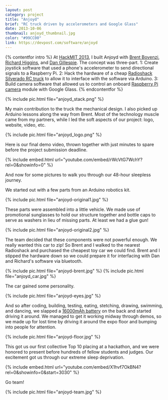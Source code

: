 ```yaml
---
layout: post
category: project
title: "Anjoyd"
brief: "RC truck driven by accelerometers and Google Glass"
date: 2013-10-06
thumbnail: anjoyd_thumbnail.jpg
color: "#99CC00"
link: https://devpost.com/software/anjoyd
---
```

{% contentfor intro %}
At [HackMIT 2013](https://hackmit.org/), I built Anjoyd with [Brent Bovenzi](https://bbovenzi.com), [Richard Higgins](https://relh.net), and [Dan Gillespie](https://dg.gg). The concept was three-part. 1: Create joystick software that used a phone's accelerometer to send directional signals to a Raspberry Pi. 2: Hack the hardware of a cheap [Radioshack Silverado RC truck](https://www.radioshack.com/radioshack-1-10-scale-silverado-hd-rc-truck/6001051.html) to allow it to interface with the software via Arduino. 3: Build camera software that allowed us to control an onboard [Raspberry Pi camera](https://www.amazon.com/Raspberry-5MP-Camera-Board-Module/dp/B00E1GGE40) module with Google Glass.
{% endcontentfor %}

{% include pic.html file="anjoyd_stack.png" %}

My main contribution to the truck the mechanical design. I also picked up Arduino lessons along the way from Brent. Most of the technology muscle came from my partners, while I led the soft aspects of our project: logo, website, video, etc.

{% include pic.html file="anjoyd_logo.png" %}

Here is our final demo video, thrown together with just minutes to spare before the project submission deadline.

{% include embed.html url="youtube.com/embed/rWcVtG7WchY?rel=0&amp;showinfo=0" %}

And now for some pictures to walk you through our 48-hour sleepless journey.

We started out with a few parts from an Arduino robotics kit.

{% include pic.html file="anjoyd-original1.jpg" %}

These parts were assembled into a little vehicle. We made use of promotional sunglasses to hold our structure together and bottle caps to serve as washers in lieu of missing parts. At least we had a glue gun!

{% include pic.html file="anjoyd-original2.jpg" %}

The team decided that these components were not powerful enough. We really wanted this car to zip! So Brent and I walked to the nearest Radioshack and purchased the cheapest toy car we could find. Brent and I stipped the hardware down so we could prepare it for interfacing with Dan and Richard's software via bluetooth.

{% include pic.html file="anjoyd-brent.jpg" %}
{% include pic.html file="anjoyd_car.jpg" %}

The car gained some personality.

{% include pic.html file="anjoyd-eyes.jpg" %}

And so after coding, building, testing, eating, stetching, drawing, swimming, and dancing, we slapped a [16000mAh battery](https://amzn.com/B00QESCTQA) on the back and started driving it around. We managed to get it working midway through demos, so we made up for lost time by driving it around the expo floor and bumping into people for attention.

{% include pic.html file="anjoyd-floor.jpg" %}

This got us our first collective Top 10 placing at a hackathon, and we were honored to present before hundreds of fellow students and judges. Our excitement got us through our extreme sleep deprivation.

{% include embed.html url="youtube.com/embed/X1hvf7OkBN4?rel=0&amp;showinfo=0&amp;start=3030" %}


Go team!

{% include pic.html file="anjoyd-team.jpg" %}
